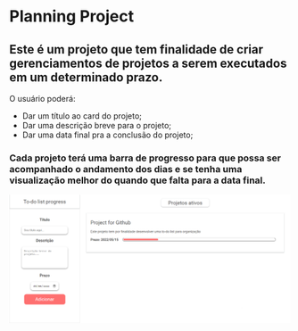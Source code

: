 # Planning Project

## Este é um projeto que tem finalidade de criar gerenciamentos de projetos a serem executados em um determinado prazo.

O usuário poderá:
  - Dar um título ao card do projeto;
  - Dar uma descrição breve para o projeto;
  - Dar uma data final pra a conclusão do projeto;

### Cada projeto terá uma barra de progresso para que possa ser acompanhado o andamento dos dias e se tenha uma visualização melhor do quando que falta para a data final.

<img src="/src/assets/exemple.png" alt="exemple image app" />